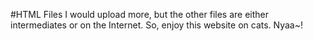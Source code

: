 #HTML Files
I would upload more, but the other files are either intermediates or on the Internet. So, enjoy this website on cats. Nyaa~!
